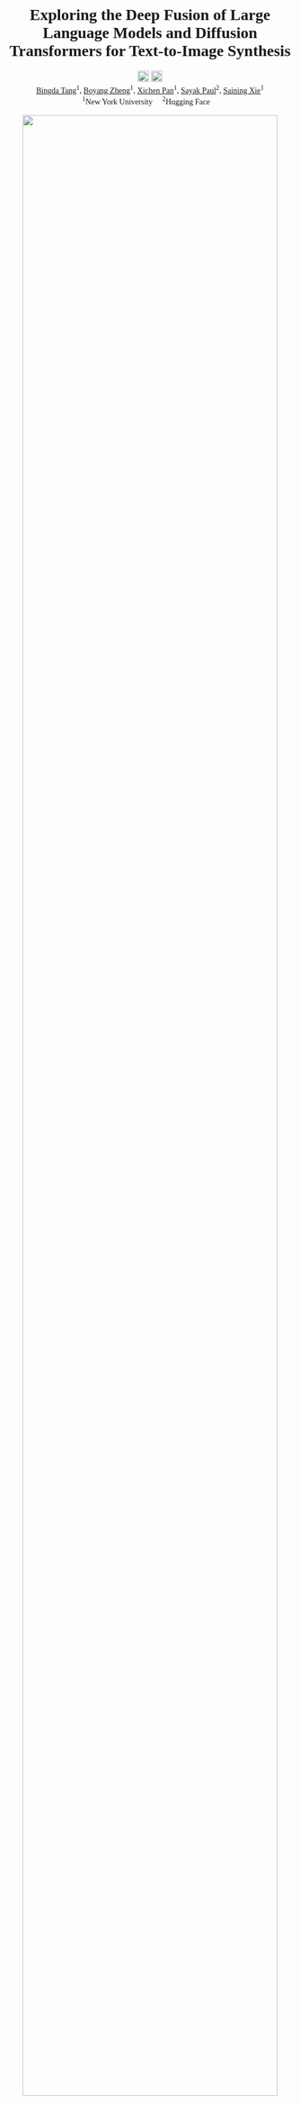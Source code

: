 <div align="center" style="font-family: charter;">
<h1>Exploring the Deep Fusion of Large Language Models and Diffusion Transformers for Text-to-Image Synthesis</h1>


<a href="https://arxiv.org/pdf/2505.10046" target="_blank">
    <img alt="arXiv" src="https://img.shields.io/badge/arXiv-FuseDiT-red?logo=arxiv" height="20" /></a>
<a href="https://huggingface.co/ooutlierr/fuse-dit" target="_blank">
    <img alt="HF model weights" src="https://img.shields.io/badge/%F0%9F%A4%97%20_Hugging%20Face-FuseDiT-ffc107?color=ffc107&logoColor=white" height="20" /></a>
<div>
    <a href="https://tang-bd.github.io/" target="_blank">Bingda Tang</a><sup>1</sup>,</span>
    <a href="https://www.boyangzheng.com/academica/" target="_blank">Boyang Zheng</a><sup>1</sup>, </span>
    <a href="https://xichenpan.com" target="_blank">Xichen Pan</a><sup>1</sup>,</span>
    <a href="https://sayak.dev/" target="_blank">Sayak Paul</a><sup>2</sup>,</span>
    <a href="https://www.sainingxie.com/" target="_blank">Saining Xie</a><sup>1</sup></span>
</div>

<div>
    <sup>1</sup>New York University&emsp;
    <sup>2</sup>Hugging Face&emsp;
</div>
<br>
<img src="assets/visual.jpg" width="95%"/>

</div>

## Contents
- [Setup](#setup)
- [Data Preparation](#data-preparation)
- [Training](#training)
- [Inference](#inference)
- [Evaluation](#evaluation)
- [Citation](#citation)
- [Contact](#contact)
- [Acknowledgements](#acknowledgements)

## Setup

Create a virtual environment (Python~=3.10):

```bash
conda create -n fuse-dit python=3.10
conda activate fuse-dit
```

Clone the repository:

```bash
git clone https://github.com/tang-bd/fuse-dit.git
cd fuse-dit
```

Install the dependencies:

```bash
pip install -r requirements.txt
```

For TPU devices, additionally install PyTorch/XLA (~=2.5.0):

```bash
pip install torch~=2.5.0 'torch_xla[tpu]~=2.5.0' \
-f https://storage.googleapis.com/libtpu-releases/index.html \
-f https://storage.googleapis.com/libtpu-wheels/index.html
```

## Data Preparation

### CC12M

Download the [dataset](https://huggingface.co/datasets/pixparse/cc12m-wds) and [synthetic captions](https://huggingface.co/datasets/CaptionEmporium/conceptual-captions-cc12m-llavanext), then merge them into WebDataset `.tar` format:

```bash
python utils/process_cc12m.py --dataset_path /path/to/dataset/ \
--captions_path /path/to/synthetic/captions/ --output_dir /output/dir/
```

### SA-1B

Download the [text file containing the dataset links](https://ai.meta.com/datasets/segment-anything-downloads/), then use the provided script to download the full dataset:

```bash
python utils/download_sa1b.py --input_file /path/to/sa1b/links \
--raw_dir /downloaded/files/dir/ --images_dir /extracted/files/dir/
```

Download the [synthetic captions](https://huggingface.co/datasets/PixArt-alpha/SAM-LLaVA-Captions10M), then merge them with the full dataset into WebDataset `.tar` format:

```bash
python utils/process_sa1b.py --dataset_path /extracted/files/dir/ \
--captions_path /path/to/synthetic/captions/ --output_dir /output/dir/
```
### JourneyDB

Download the [dataset](https://huggingface.co/datasets/JourneyDB/JourneyDB/tree/main) and convert it into WebDataset `.tar` format:

```bash
python utils/clean_journeydb.py \
--input_path /path/to/dataset/data/train/train_anno_realease_repath.jsonl \
--output_dir /output/dir
python utils/process_journeydb.py \
--dataset_path /path/to/dataset/data/train/imgs \
--output_dir /output/dir
```

## Training

### TPU

To ensure reproducibility, we recommend training on TPU devices. The research experiments were conducted using TPU v4-256 pods.

``` bash
gcloud alpha compute tpus queued-resources create <your-tpu-pod> --node-id=<your-tpu-pod> \
--zone=<your-zone> \
--project=<your-project> \
--accelerator-type=v4-256 \
--runtime-version=tpu-ubuntu2204-base \
--best-effort
```

To launch training on TPU devices:

```bash
gcloud alpha compute tpus tpu-vm ssh <your-tpu-pod> --worker=all --command=" \
export XLA_USE_SPMD=1; export XLA_DISABLE_FUNCTIONALIZATION=1; \
export PT_XLA_DEBUG_LEVEL=1; cd fuse-dit; \
python train.py -c /training/config.yaml"
```

Configuration files used in the research experiments are provided in [configs](configs). For local training, adapt these files to suit your environment. Note that for TPU devices, the `batch_size` parameter is specified per node, not per chip.

### GPU

To launch training on GPU devices:

```bash
deepspeed train.py -c /training/config.yaml
```

Additional DeepSpeed configuration is required for multi-node training.

## Inference

Before running inference, convert the trained model checkpoint into diffusers pipeline format:

```bash
python utils/save_pipeline.py --checkpoint /path/to/checkpoint/ \
--trainer <model-trainer> --type <model-type> --compression
```

- `<model-trainer>`: `spmd` (TPU) or `deepspeed` (GPU), based on the training setup.
- `<model-type>`: `baseline-dit` or `fuse-dit`, depending on the model architecture.

For convenience, our pre-trained model can be downloaded directly [here](https://huggingface.co/ooutlierr/fuse-dit) as well.

Example inference code is provided in [inference.py](inference.py):

```bash
python inference.py --checkpoint_path /path/to/pipeline/ --prompt "your prompt" \
--resolution 512 \
--num_inference_steps 25 \
--guidance_scale 6.0 \
--save_path /save/path.jpg
```

## Evaluation

### GenEval

Follow the instructions in the [official GenEval repository](https://github.com/djghosh13/geneval) to set up the benchmark, and use the provided script with appropriate configuration to sample images. 

```bash
accelerate launch evaluation/sample_geneval.py evaluation/geneval.yaml
```

Then follow the official instructions to evaluate the sampled images.

### DPG-Bench

Follow the instructions in the [official DPG-Bench repository](https://github.com/TencentQQGYLab/ELLA) to set up the benchmark, and use the provided script with appropriate configuration to sample images.

```bash
accelerate launch evaluation/sample_dpgbench.py evaluation/dpgbench.yaml
```

Then follow the official instructions to evaluate the sampled images.

### FID

Download the [MJHQ-30K dataset](https://huggingface.co/datasets/playgroundai/MJHQ-30K), and use the provided script with appropriate configuration to sample images.

```bash
accelerate launch evaluation/sample_mjhq.py \
--checkpoint /path/to/pipeline/ \
--model_type <model-type> \
--prompts /path/to/mjhq/meta_data.json \
--resolution 512 \
--num_inference_steps 25 \
--guidance_scale 6.0 \
--batch_size <batch-size> \
--save_dir /save/dir/
```

Then compute the FID score:

```bash
python evaluation/fid.py --real_images /path/to/mjhq/imgs/ --fake_images /save/dir/
```

## Citation

If you find our work useful for your your research and applications, please cite using this BibTeX:

```bibtex
@article{tang2025exploringdeepfusion,
    title={Exploring the Deep Fusion of Large Language Models and Diffusion Transformers for Text-to-Image Synthesis}, 
    author={Bingda Tang and Boyang Zheng and Xichen Pan and Sayak Paul and Saining Xie},
    year={2025},
    journal={arXiv preprint arXiv:2505.10046}, 
}
```

## Contact

If you have any questions or suggestions, please feel free to contact: tangbd2003@gmail.com.

## Acknowledgements

We also thank Shusheng Yang, Shengbang Tong, Wenhao Chai, Nanye Ma, Sihan Xu, and Chenyu Li for insightful discussions. This work was mainly supported by the Google TPU Research Cloud (TRC) program, the Google Cloud Research Credits program (GCP19980904), Open Path AI Foundation, and Lambda Labs.
